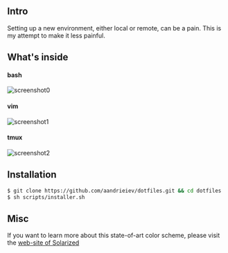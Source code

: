 ## Intro
Setting up a new environment, either local or remote, can be a pain. This is my
attempt to make it less painful.

## What's inside

#### bash
![screenshot0](http://i.imgur.com/EkoAB1B.png?1)

#### vim
![screenshot1](http://i.imgur.com/L83XMOI.png?1)

#### tmux
![screenshot2](http://i.imgur.com/jZLquxd.png?1)

## Installation
```bash
$ git clone https://github.com/aandrieiev/dotfiles.git && cd dotfiles
$ sh scripts/installer.sh
```

## Misc
If you want to learn more about this state-of-art color scheme, please visit the
[web-site of Solarized ](http://ethanschoonover.com/solarized "Solarized")

